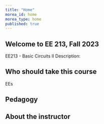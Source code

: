 ```yaml
---
title: "Home"
morea_id: home
morea_type: home
published: true
---
```


## Welcome to EE 213, Fall 2023

EE213 - Basic Circuits II 
Description:

## Who should take this course

EEs

## Pedagogy



## About the instructor


